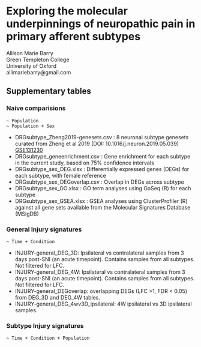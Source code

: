 # Exploring the molecular underpinnings of neuropathic pain in primary afferent subtypes

<p>Allison Marie Barry <br>
Green Templeton College <br>
University of Oxford <br>
allimariebarry@gmail.com </p>

## Supplementary tables  
### Naive comparisions  
```
~ Population
~ Population + Sex
```
* DRGsubtype_Zheng2019-genesets.csv : 8 neuronal subtype genesets curated from Zheng et al 2019 (DOI: 10.1016/j.neuron.2019.05.039) [GSE131230][1]  
* DRGsubtype_geneenrichment.csv : Gene enrichment for each subtype in the current study, based on 75% confidence intervals  
* DRGsubtype_sex_DEG.xlsx : Differentially expressed genes (DEGs) for each subtype, with female reference  
* DRGsubtype_sex_DEGoverlap.csv : Overlap in DEGs across subtype  
* DRGsubtype_sex_GO.xlsx : GO term analyses using GoSeq (R) for each subtype  
* DRGsubtype_sex_GSEA.xlsx : GSEA analyses using ClusterProfiler (R) against all gene sets available from the Molecular Signatures Database (MSigDB)   


### General Injury signatures  
```
~ Time + Condition
```
* INJURY-general_DEG_3D: Ipsilateral vs contralateral samples from 3 days post-SNI (an acute timepoint). Contains samples from all subtypes. Not filtered for LFC.  
* INJURY-general_DEG_4W: Ipsilateral vs contralateral samples from 3 days post-SNI (an acute timepoint). Contains samples from all subtypes. Not filtered for LFC.  
* INJURY-general_DEGoverlap: overlapping DEGs (LFC >1, FDR < 0.05) from DEG_3D and DEG_4W tables.  
* INJURY-general_DEG_4wv3D_ipsilateral: 4W ipsilateral vs 3D ipsilateral samples. 

### Subtype Injury signatures  
```
~ Time + Condition + Population
```

[1]: https://www.ncbi.nlm.nih.gov/geo/query/acc.cgi?acc=GSE131230 "GSE131230"

